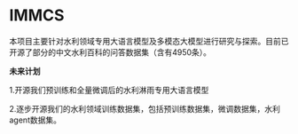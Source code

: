 # IMMCS
本项目主要针对水利领域专用大语言模型及多模态大模型进行研究与探索。目前已开源了部分的中文水利百科的问答数据集（含有4950条）。



**未来计划**


1.开源我们预训练和全量微调后的水利淋雨专用大语言模型

2.逐步开源我们的水利领域训练数据集，包括预训练数据集，微调数据集，水利agent数据集。

